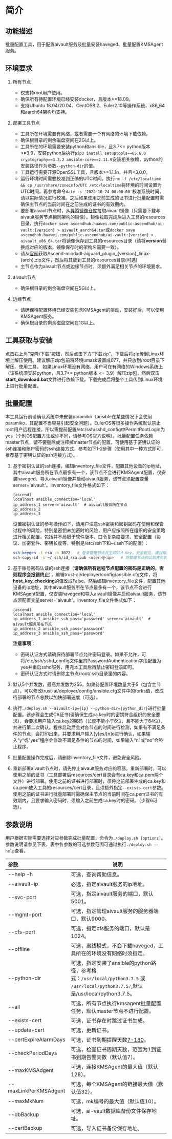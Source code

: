 # 简介

## 功能描述

批量配置工具，用于配置aivault服务及批量安装haveged、批量配置KMSAgent服务。

## 环境要求

1. 所有节点
   - 仅支持root用户使用。
   - 确保所有待配置环境已经安装docker，且版本>=18.09。
   - 支持Ubuntu 18.04/20.04、CentOS8.2、Euler2.10等操作系统，x86_64和aarch64架构均支持。
2. 部署工具节点
   - 工具所在环境需要有网络，或者需要一个有网络的环境下载依赖。
   - 确保根目录的剩余磁盘空间在2G以上。
   - 工具所在的环境需要安装python和ansible，且3.7<= python版本 <=3.9，安装python后执行`pip3 install setuptools==65.6.0 cryptography==3.3.2 ansible-core==2.11.9`安装相关依赖，python的安装路径作为参数`--python-dir`的值。
   - 工具运行需要开源OpenSSL工具，且版本>=1.1.1n，并且<3.0.0。
   - 运行环境时间需要校准到正确的UTC时间。执行`rm -f /etc/localtime && cp /usr/share/zoneinfo/UTC /etc/localtime`将环境的时间设置为UTC时间，再参考命令`date -s '2022-10-24 00:00:00'`校准系统时间，请以实际情况进行校准。之后如果使用之前生成的证书进行批量配置时需确保主节点的当前时间在之前生成的证书的有效期内。
   - 要部署aivault节点时，从[昇腾镜像仓库](https://ascendhub.huawei.com/#/detail/ai-vault)拉取aivault镜像（只需要下载与aivault服务节点相同架构的镜像）。镜像拉取完成后进入工具的resources目录，执行`docker save ascendhub.huawei.com/public-ascendhub/ai-vault:{version} > aivault_aarch64.tar`或`docker save ascendhub.huawei.com/public-ascendhub/ai-vault:{version} > aivault_x86_64.tar`将镜像保存到工具的resources目录（请将**version**替换成对应的版本，镜像保存时的架构名需要一致）。
   - 请从[官网](https://gitee.com/ascend/trust-ai/releases)获取Ascend-mindxdl-aiguard_plugin_{version}_linux-{arch}.zip文件，然后将其放到工具的resources目录(可选)
   - 主节点作为aivault节点或边缘节点时，须额外满足相关节点的环境要求。

3. aivault节点
   - 确保根目录的剩余磁盘空间在5G以上。

4. 边缘节点
   - 请确保待配置环境已经安装包含KMSAgent的驱动，安装好后，可以使用KMSAgent服务。
   - 确保根目录的剩余磁盘空间在1G以上。

## 工具获取与安装

点击右上角“克隆/下载”按钮，然后点击下方“下载zip”，下载后将zip传到Linux环境上解压使用。建议解压zip包前将环境umask设置成077，并只放到/root目录下解压、使用工具。
如果Linux环境没有网络，用户可在有网络的Windows系统上（该系统须安装python，且3.7<= python版本 <= 3.9）解压zip包，然后双击**start_download.bat**文件进行依赖下载，下载完成后将整个工具传到Linux环境上进行批量配置。

## 批量配置

本工具运行前请确认系统中未安装paramiko（ansible在某些情况下会使用paramiko，其配置不当容易引起安全问题）。EulerOS等很多操作系统默认禁止root用户远程连接，所以需提前配置/etc/ssh/sshd_config中PermitRootLogin为yes（个别OS配置方法或许不同，请参考OS官方说明）。批量配置任务依赖master节点，请不要删除或注释掉master节点的配置。可使用基于密钥认证的ssh连接和账户密码的ssh连接方式，参考如下1-2步骤（使用其中一种方式即可，推荐基于密钥认证的ssh连接方式）。

1. 基于密钥认证的ssh连接，编辑inventory_file文件，配置其他设备的ip地址，其中aivault服务所在节点最多有一个，该节点不会进行KMSAgent配置，仅安装haveged、导入aivault镜像并启动aivault服务，该节点须配置变量server='aivault'。inventory_file文件格式如下：

   ```text
   [ascend]
   localhost ansible_connection='local'
   ip_address_1 server='aivault'  # aivault服务所在节点
   ip_address_2
   ip_address_3
   ```

   设置密钥认证的参考操作如下，请用户注意ssh密钥和密钥密码在使用和保管过程中的风险，特别是密钥未加密时的风险，用户应按照所在组织的安全策略进行相关配置，包括并不局限于软件版本、口令复杂度要求、安全配置（协议、加密套件、密钥长度等，特别是/etc/ssh下和~/.ssh下的配置）：

   ```bash
   ssh-keygen -t rsa -b 3072   # 登录管理节点并生成SSH Key。安全起见，建议用户到"Enter passphrase"步骤时输入密钥密码，且符合密码复杂度要求。建议执行这条命令前先将umask设置为0077，执行完后再恢复原来umask值。
   ssh-copy-id -i ~/.ssh/id_rsa.pub <user>@<ip>   # 将管理节点的公钥拷贝到所有节点的机器上，<user>@<ip>替换成要拷贝到的对应节点的账户和ip。
   ```

2. 基于账号密码认证的ssh连接（**请确保所有远程节点配置的密码是正确的，否则程序会报错终止**），编辑trust-ai/deployer/config/ansible.cfg文件，将**host_key_checking**的值改成False。然后编辑inventory_file文件，配置其他设备的ip地址，其中aivault服务所在节点最多有一个，该节点不会进行KMSAgent配置，仅安装haveged和导入aivault镜像并启动aivault服务，该节点须配置变量server='aivault'。inventory_file文件格式如下：

   ```text
   [ascend]
   localhost ansible_connection='local'
   ip_address_1 ansible_ssh_pass='password' server='aivault'  # aivault服务所在节点
   ip_address_2 ansible_ssh_pass='password'
   ip_address_3 ansible_ssh_pass='password'
   ```
   **注意事项**：
   - 密码认证方式请确保待部署节点允许密码登录。如果不允许，可将/etc/ssh/sshd_config文件里的PasswordAuthentication字段配置为yes并重启sshd服务，用完本工具后再禁止密码登录即可。
   - 密码认证方式时请删除主节点/root/.ssh目录里的内容。

3. 默认5个并发数，最高并发数为255，如果待配置环境数量大于5（包含主节点），可以修改trust-ai/deployer/config/ansible.cfg文件中的forks值，改成待部署的节点总数以加快部署速度（可选）。
4. 执行`./deploy.sh --aivault-ip={ip} --python-dir={python_dir}`进行批量配置。该步骤会生成CA证书(请确保生成ca.key时的密钥符合组织的安全要求），会要求用户输入ca.key的密码（长度不能小于6位，且不能大于64位），并进行第二次确认。程序启动后会对各节点的时间进行检测，如果有不满足条件的节点，会打印出来，并要求用户输入[y]es/[n]o进行确认，如果输入“y“或"yes”程序会修改不满足条件的节点的时间，如果输入“n”或“no”会终止程序。
5. 批量配置操作完成后，请删除inventory_file文件，避免安全风险。
6. 重新部署aivault节点时，请先停止aivault服务对应的容器。重新部署时，可以使用之前的证书（工具部署后resources/cert目录会有ca.key和ca.pem两个文件）进行部署。使用之前的证书进行部署时，须将之前部署生成的ca.key和ca.pem放入工具的resources/cert目录，且须额外指定`--exists-cert`参数。使用之前的证书进行批量部署时需确保主节点的当前时间在ca.pem证书的有效期内，且要求输入密码时，须输入之前生成ca.key时的密码。（步骤6可选）。

## 参数说明

用户根据实际需要选择对应参数完成批量配置，命令为`./deploy.sh [options]`。
参数说明请参见下表，表中各参数的可选参数范围可通过执行`./deploy.sh --help`查看。

| 参数                  | 说明                                                                                                                          |
| :------------         | ----------------------------------------------------------------------------------------------------------------------------- |
| --help  -h            | 可选，查询帮助信息。                                                                                                                 |
| --aivault-ip          | 必选，指定aivault服务的ip地址。                                                                                                      |
| --svc-port            | 可选，指定aivault服务的端口，默认5001。                                                                                               |
| --mgmt-port           | 可选，指定管理aivault服务的服务器端口，默认9000。                                                                                      |
| --cfs-port            | 可选，指定cfs服务的端口，默认是1024。                                                                                                 |
| --offline             | 可选，离线模式，不会下载haveged，工具所在的环境没有网络时须指定。                                                                        |
| --python-dir          | 可选，指定安装了ansible的python路径，参考格式：`/usr/local/python3.7.5` 或 `/usr/local/python3.7.5/`,默认是/usr/local/python3.7.5。     |
| --all                 | 可选，所有节点执行kmsagent批量配置任务，默认master节点不进行配置。                                                                       |
| --exists-cert         | 可选，证书存在时跳过证书生成。                                                                                                         |
| --update-cert         | 可选，更新证书。                                                                                                                      |
| --certExpireAlarmDays | 可选，证书到期提醒天数[7-180](默认值90)。                                                                                              |
| --checkPeriodDays     | 可选，检查证书周期天数，范围为1到证书到期告警天数（默认值7）。                                                                            |
| --maxKMSAdgent        | 可选，连接KMSAgent的最大值（默认128）。                                                                                                |
| --maxLinkPerKMSAdgent | 可选，每个KMSAgent的链接最大值（默认值32）。                                                                                           |
| --maxMkNum            | 可选，mk编号的最大值（默认值10）。                                                                                                     |
| --dbBackup            | 可选，ai-vault数据库备份文件保存地址。                                                                                                 |
| --certBackup          | 可选，导入证书备份保存地址。                                                                                                           |
